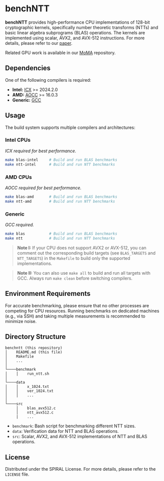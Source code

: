 # benchNTT

**benchNTT** provides high-performance CPU implementations of 128-bit cryptographic kernels, specifically number theoretic transforms (NTTs) and basic linear algebra subprograms (BLAS) operations. The kernels are implemented using scalar, AVX2, and AVX-512 instructions. For more details, please refer to our [paper](https://dl.acm.org/doi/10.1145/3725843.3756120).

Related GPU work is available in our [MoMA](https://github.com/Naifeng/moma) repository.

## Dependencies

One of the following compilers is required:

- **Intel:** [ICX](https://www.intel.com/content/www/us/en/developer/tools/oneapi/dpc-compiler.html) >= 2024.2.0
- **AMD:** [AOCC](https://www.amd.com/en/developer/aocc.html) >= 16.0.3
- **Generic:** [GCC](https://gcc.gnu.org/)

## Usage

The build system supports multiple compilers and architectures:

### Intel CPUs

*ICX required for best performance.*

```bash
make blas-intel     # Build and run BLAS benchmarks
make ntt-intel      # Build and run NTT benchmarks
```

### AMD CPUs

*AOCC required for best performance.*

```bash
make blas-amd       # Build and run BLAS benchmarks
make ntt-amd        # Build and run NTT benchmarks
```

### Generic

*GCC required.*

```bash
make blas           # Build and run BLAS benchmarks
make ntt            # Build and run NTT benchmarks
```

> **Note I:** If your CPU does not support AVX2 or AVX-512, you can comment out the corresponding build targets (see `BLAS_TARGETS` and `NTT_TARGETS`) in the `Makefile` to build only the supported implementations.

> **Note II:** You can also use `make all` to build and run all targets with GCC. Always run `make clean` before switching compilers.

## Environment Requirements

For accurate benchmarking, please ensure that no other processes are competing for CPU resources. Running benchmarks on dedicated machines (e.g., via SSH) and taking multiple measurements is recommended to minimize noise.

## Directory Structure

```
benchntt (this repository)
│    README.md (this file)
│    Makefile
│    ...
│
└────benchmark
│    │    run_ntt.sh
│ 
└────data
│    │    x_1024.txt
│    │    ver_1024.txt
│    │    ...
│ 
└────src
     │    blas_avx512.c
     │    ntt_avx512.c
     |    ...
```

- `benchmark`: Bash script for benchmarking different NTT sizes.
- `data`: Verification data for NTT and BLAS operations.
- `src`: Scalar, AVX2, and AVX-512 implementations of NTT and BLAS operations.

## License

Distributed under the SPIRAL License. For more details, please refer to the `LICENSE` file.